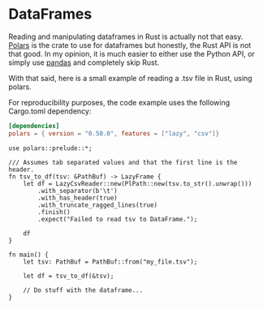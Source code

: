 # DataFrames
Reading and manipulating dataframes in Rust is actually not that easy. [Polars](https://docs.rs/polars/latest/polars/) is the crate to use for dataframes but honestly, the Rust API is not that good. In my opinion, it is much easier to either use the Python API, or simply use [pandas](https://pandas.pydata.org/) and completely skip Rust.

With that said, here is a small example of reading a .tsv file in Rust, using polars.


For reproducibility purposes, the code example uses the following Cargo.toml dependency:
```toml
[dependencies]
polars = { version = "0.50.0", features = ["lazy", "csv"]}
```

```rust,noplayground
use polars::prelude::*;

/// Assumes tab separated values and that the first line is the header.
fn tsv_to_df(tsv: &PathBuf) -> LazyFrame {
    let df = LazyCsvReader::new(PlPath::new(tsv.to_str().unwrap()))
        .with_separator(b'\t')
        .with_has_header(true)
        .with_truncate_ragged_lines(true)
        .finish()
        .expect("Failed to read tsv to DataFrame.");

    df
}

fn main() {
    let tsv: PathBuf = PathBuf::from("my_file.tsv");

    let df = tsv_to_df(&tsv);

    // Do stuff with the dataframe...
}
```
